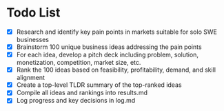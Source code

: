 # Todo List

- [x] Research and identify key pain points in markets suitable for solo SWE businesses
- [x] Brainstorm 100 unique business ideas addressing the pain points
- [x] For each idea, develop a pitch deck including problem, solution, monetization, competition, market size, etc.
- [x] Rank the 100 ideas based on feasibility, profitability, demand, and skill alignment
- [x] Create a top-level TLDR summary of the top-ranked ideas
- [x] Compile all ideas and rankings into results.md
- [x] Log progress and key decisions in log.md